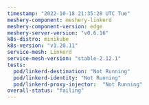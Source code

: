 ```yaml
---
timestamp: "2022-10-18 21:35:28 UTC Tue"
meshery-component: meshery-linkerd
meshery-component-version: edge
meshery-server-version: "v0.6.16"
k8s-distro: minikube
k8s-version: "v1.20.11"
service-mesh: Linkerd
service-mesh-version: "stable-2.12.1"
tests:
  pod/linkerd-destination: "Not Running"
  pod/linkerd-identity: "Not Running"
  pod/linkerd-proxy-injector:  "Not Running"
overall-status: "failing"
---
```


